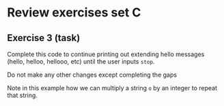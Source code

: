 # Review exercises set C
## Exercise 3 (task)

Complete this code to continue printing out extending hello messages (hello, helloo, hellooo, etc) until the user inputs `stop`.

Do not make any other changes except completing the gaps

Note in this example how we can multiply a string `o` by an integer to repeat that string.
